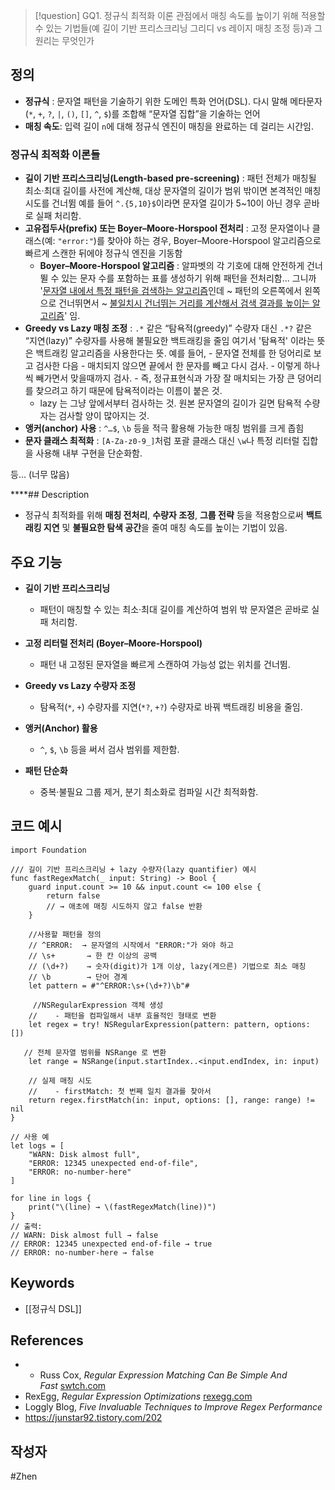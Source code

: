 >[!question]
>GQ1. 정규식 최적화 이론 관점에서 매칭 속도를 높이기 위해 적용할 수 있는 기법들(예 길이 기반 프리스크리닝 그리디 vs 레이지 매칭 조정 등)과 그 원리는 무엇인가
>

## 정의
- **정규식** : 문자열 패턴을 기술하기 위한 도메인 특화 언어(DSL). 다시 말해 메타문자(`*`, `+`, `?`, `|`, `()`, `[]`, `^`, `$`)를 조합해 “문자열 집합”을 기술하는 언어
- **매칭 속도**: 입력 길이 `n`에 대해 정규식 엔진이 매칭을 완료하는 데 걸리는 시간임.
### **정규식 최적화 이론들** 
> 
- **길이 기반 프리스크리닝(Length-based pre-screening)** : 패턴 전체가 매칭될 최소·최대 길이를 사전에 계산해, 대상 문자열의 길이가 범위 밖이면 본격적인 매칭 시도를 건너뜀
	예를 들어 `^.{5,10}$`이라면 문자열 길이가 5~10이 아닌 경우 곧바로 실패 처리함.
- **고유접두사(prefix) 또는 Boyer–Moore-Horspool 전처리** : 고정 문자열이나 클래스(예: `"error:"`)를 찾아야 하는 경우, Boyer–Moore-Horspool 알고리즘으로 빠르게 스캔한 뒤에야 정규식 엔진을 기동함
	- **Boyer–Moore-Horspool 알고리즘** : 알파벳의 각 기호에 대해 안전하게 건너뛸 수 있는 문자 수를 포함하는 표를 생성하기 위해 패턴을 전처리함... 그니까 '<u>문자열 내에서 특정 패턴을 검색하는 알고리즘</u>인데 ~ 패턴의 오른쪽에서 왼쪽으로 건너뛰면서 ~ <u>불일치시 건너뛰는 거리를 계산해서 검색 결과를 높이는 알고리즘</u>' 임. 
- **Greedy vs Lazy 매칭 조정** : `.*` 같은 “탐욕적(greedy)” 수량자 대신 `.*?` 같은 “지연(lazy)” 수량자를 사용해 불필요한 백트래킹을 줄임
		여기서 '탐욕적' 이라는 뜻은 백트래킹 알고리즘을 사용한다는 뜻. 예를 들어, 
		- 문자열 전체를 한 덩어리로 보고 검사한 다음
		- 매치되지 않으면 끝에서 한 문자를 빼고 다시 검사. 
		- 이렇게 하나씩 빼가면서 맞을때까지 검사. 
		- 즉, 정규표현식과 가장 잘 매치되는 가장 큰 덩어리를 찾으려고 하기 때문에 탐욕적이라는 이름이 붙은 것. 
	- lazy 는 그냥 앞에서부터 검사하는 것. 원본 문자열의 길이가 길면 탐욕적 수량자는 검사할 양이 많아지는 것. 
- **앵커(anchor) 사용** : `^…$`, `\b` 등을 적극 활용해 가능한 매칭 범위를 크게 좁힘
- **문자 클래스 최적화** : `[A-Za-z0-9_]`처럼 포괄 클래스 대신 `\w`나 특정 리터럴 집합을 사용해 내부 구현을 단순화함.

등... (너무 많음)


****## Description
- 정규식 최적화를 위해 **매칭 전처리**, **수량자 조정**, **그룹 전략** 등을 적용함으로써 **백트래킹 지연** 및 **불필요한 탐색 공간**을 줄여 매칭 속도를 높이는 기법이 있음. 

## 주요 기능
- **길이 기반 프리스크리닝**
    - 패턴이 매칭할 수 있는 최소·최대 길이를 계산하여 범위 밖 문자열은 곧바로 실패 처리함.
        
- **고정 리터럴 전처리 (Boyer–Moore-Horspool)**
    - 패턴 내 고정된 문자열을 빠르게 스캔하여 가능성 없는 위치를 건너뜀.
        
- **Greedy vs Lazy 수량자 조정**
    - 탐욕적(`*`, `+`) 수량자를 지연(`*?`, `+?`) 수량자로 바꿔 백트래킹 비용을 줄임.
        
- **앵커(Anchor) 활용**    
    - `^`, `$`, `\b` 등을 써서 검사 범위를 제한함.
        
- **패턴 단순화**
    - 중복·불필요 그룹 제거, 분기 최소화로 컴파일 시간 최적화함.

## 코드 예시
```
import Foundation

/// 길이 기반 프리스크리닝 + lazy 수량자(lazy quantifier) 예시
func fastRegexMatch(_ input: String) -> Bool {
    guard input.count >= 10 && input.count <= 100 else {
        return false
        // → 애초에 매칭 시도하지 않고 false 반환
    }
    
	//사용할 패턴을 정의
    // ^ERROR:  → 문자열의 시작에서 "ERROR:"가 와야 하고
    // \s+       → 한 칸 이상의 공백
    // (\d+?)    → 숫자(digit)가 1개 이상, lazy(게으른) 기법으로 최소 매칭
    // \b        → 단어 경계
    let pattern = #"^ERROR:\s+(\d+?)\b"#
    
     //NSRegularExpression 객체 생성
    //    - 패턴을 컴파일해서 내부 효율적인 형태로 변환
    let regex = try! NSRegularExpression(pattern: pattern, options: [])
    
   // 전체 문자열 범위를 NSRange 로 변환
    let range = NSRange(input.startIndex..<input.endIndex, in: input)
    
    // 실제 매칭 시도
    //    - firstMatch: 첫 번째 일치 결과를 찾아서
    return regex.firstMatch(in: input, options: [], range: range) != nil
}

// 사용 예
let logs = [
    "WARN: Disk almost full",
    "ERROR: 12345 unexpected end-of-file",
    "ERROR: no-number-here"
]

for line in logs {
    print("\(line) → \(fastRegexMatch(line))")
}
// 출력:
// WARN: Disk almost full → false
// ERROR: 12345 unexpected end-of-file → true
// ERROR: no-number-here → false

```


## Keywords
+ [[정규식 DSL]]

## References
- - Russ Cox, _Regular Expression Matching Can Be Simple And Fast_ [swtch.com](https://swtch.com/~rsc/regexp/regexp1.html?utm_source=chatgpt.com)
- RexEgg, _Regular Expression Optimizations_ [rexegg.com](https://www.rexegg.com/regex-optimizations.php?utm_source=chatgpt.com)
- Loggly Blog, _Five Invaluable Techniques to Improve Regex Performance_
- https://junstar92.tistory.com/202

## 작성자
#Zhen 